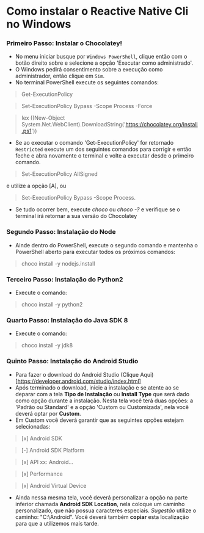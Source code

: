 # Como instalar o Reactive Native Cli no Windows
### Primeiro Passo: Instalar o Chocolatey!
- No menu iniciar busque por `Windows PowerShell`, clique então com o botão direito sobre e selecione a opção 'Executar como administrado'.
- O Windows pedirá consentimento sobre a execução como administrador, então clique em `Sim`.
- No terminal PowerShell execute os seguintes comandos:
> Get-ExecutionPolicy

 
> Set-ExecutionPolicy Bypass -Scope Process -Force


> Iex ((New-Object System.Net.WebClient).DownloadString('https://chocolatey.org/install.ps1'))
- Se ao executar o comando 'Get-ExecutionPolicy' for retornado `Restricted` execute um dos seguintes comandos para corrigir e então feche e abra novamente o terminal e volte a executar desde o primeiro comando.

> Set-ExecutionPolicy AllSigned 

e utilize a opção [A], ou

> Set-ExecutionPolicy Bypass -Scope Process.
- Se tudo ocorrer bem, execute *choco* ou *choco -?* e verifique se o terminal irá retornar a sua versão do Chocolatey

### Segundo Passo: Instalação do Node
- Ainde dentro do PowerShell, execute o segundo comando e mantenha o PowerShell aberto para executar todos os próximos comandos:
> choco install -y nodejs.install

### Terceiro Passo: Instalação do Python2
- Execute o comando:
> choco install -y python2

### Quarto Passo: Instalação do Java SDK 8
- Execute o comando:
> choco install -y jdk8

### Quinto Passo: Instalação do Android Studio
- Para fazer o download do Android Studio (Clique Aqui)[https://developer.android.com/studio/index.html]
- Após terminado o download, inicie a instalação e se atente ao se deparar com a tela **Tipo de Instalação** ou **Install Type** que será dado como opção durante a instalação. Nesta tela você terá duas opções: a 'Padrão ou Standard' e a opção 'Custom ou Customizada', nela você deverá optar por **Custom**.
- Em Custom você deverá garantir que as seguintes opções estejam selecionadas:
> [x] Android SDK


> [-] Android SDK Platform


> [x] API xx: Android...


> [x] Performance


> [x] Android Virtual Device

- Ainda nessa mesma tela, você deverá personalizar a opção na parte inferior chamada **Android SDK Location**, nela coloque um caminho personalizado, que não possua caracteres especiais. *Sugestão* utilize o caminho: "C:\Android". Você deverá também **copiar** esta localização para que a utilizemos mais tarde.








